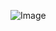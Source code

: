 

![Image](https://ibb.co/SmqWbh3)
<!---
phhai97/phhai97 is a ✨ special ✨ repository because its `README.md` (this file) appears on your GitHub profile.
You can click the Preview link to take a look at your changes.
--->
